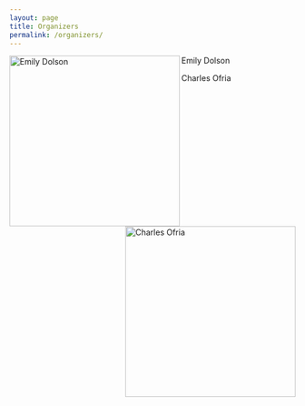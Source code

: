 ```yaml
---
layout: page
title: Organizers
permalink: /organizers/
---
```



<img align="left" src="http://cse.msu.edu/~dolsonem/wordpress/wp-content/uploads/2014/09/DolsonHeadshot-225x300.jpg" alt="Emily Dolson" height=300>

Emily Dolson


<img align="right" src="http://www.ofria.com/OfriaPhoto-web.jpg" alt="Charles Ofria" height=300>

Charles Ofria
